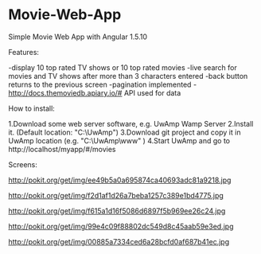 # Movie-Web-App
Simple Movie Web App with Angular 1.5.10

Features:

-display 10 top rated TV shows or 10 top rated movies
-live search for movies and TV shows after more than 3 characters entered
-back button returns to the previous screen
-pagination implemented
-http://docs.themoviedb.apiary.io/# API used for data

How to install:

1.Download some web server software, e.g. UwAmp Wamp Server
2.Install it. (Default location: "C:\UwAmp")
3.Download git project and copy it in UwAmp location (e.g. "C:\UwAmp\www" )
4.Start UwAmp and go to http://localhost/myapp/#/movies

Screens:

http://pokit.org/get/img/ee49b5a0a695874ca40693adc81a9218.jpg

http://pokit.org/get/img/f2d1af1d26a7beba1257c389e1bd4775.jpg

http://pokit.org/get/img/f615a1d16f5086d6897f5b969ee26c24.jpg

http://pokit.org/get/img/99e4c09f88802dc549d8c45aab59e3ed.jpg

http://pokit.org/get/img/00885a7334ced6a28bcfd0af687b41ec.jpg
